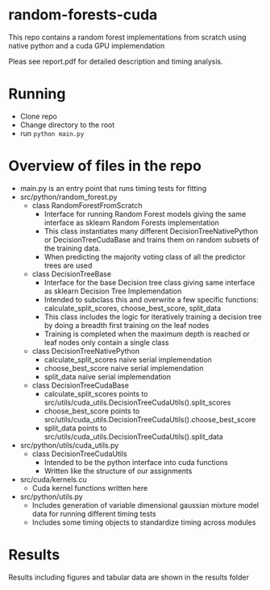 # random-forests-cuda

This repo contains a random forest implementations from scratch using native python and a cuda GPU implemendation

Pleas see report.pdf for detailed description and timing analysis.


# Running
- Clone repo
- Change directory to the root
- run ```python main.py```

# Overview of files in the repo
- main.py is an entry point that runs timing tests for fitting
- src/python/random_forest.py
    - class RandomForestFromScratch
        - Interface for running Random Forest models giving the same interface as sklearn Random Forests implementation
        - This class instantiates many different DecisionTreeNativePython or DecisionTreeCudaBase and trains them on random subsets of the training data.
        - When predicting the majority voting class of all the predictor trees are used
    - class DecisionTreeBase
        - Interface for the base Decision tree class giving same interface as sklearn Decision Tree Implemendation
        - Intended to subclass this and overwrite a few specific functions: calculate_split_scores, choose_best_score, split_data
        - This class includes the logic for iteratively training a decision tree by doing a breadth first training on the leaf nodes
        - Training is completed when the maximum depth is reached or leaf nodes only contain a single class
    - class DecisionTreeNativePython
        - calculate_split_scores naive serial implemendation
        - choose_best_score naive serial implemendation
        - split_data naive serial implemendation
    - class DecisionTreeCudaBase
        - calculate_split_scores points to src/utils/cuda_utils.DecisionTreeCudaUtils().split_scores
        - choose_best_score points to src/utils/cuda_utils.DecisionTreeCudaUtils().choose_best_score
        - split_data points to src/utils/cuda_utils.DecisionTreeCudaUtils().split_data  
- src/python/utils/cuda_utils.py
    - class DecisionTreeCudaUtils
        - Intended to be the python interface into cuda functions
        - Written like the structure of our assignments
- src/cuda/kernels.cu
    - Cuda kernel functions written here
- src/python/utils.py
    - Includes generation of variable dimensional gaussian mixture model data for running different timing tests
    - Includes some timing objects to standardize timing across modules

# Results
Results including figures and tabular data are shown in the results folder


